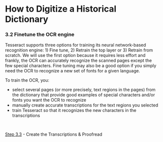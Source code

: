 # How to Digitize a Historical Dictionary

### 3.2 Finetune the OCR engine

Tesseract supports three options for training its neural network-based recognition engine: 1) Fine tune, 2) Retrain the top layer or 3) Retrain from scratch. We will use the first option because it requires less effort and frankly, the OCR can accurately recognize the scanned pages except the few special characters. Fine tuning may also be a good option if you simply need the OCR to recognize a new set of fonts for a given language.

To train the OCR, you:

 - select several pages (or more precisely, text regions in the pages) from the dictionary that provide good examples of special characters and/or fonts you want the OCR to recognize
 - manually create accurate transcriptions for the text regions you selected
 - train Tesseract so that it recognizes the new characters in the transcriptions
 
<br/>

[Step 3.3](./Step3.3-Proofread.md) - Create the Transcriptions & Proofread